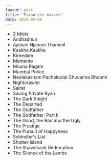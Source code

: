 ```yaml
---
layout: post
title: "Favourite movies"
date: 2019-04-09
---
```


* 3 Idiots
* Andhadhun
* Ayalum Njanum Thammil
* Kaakha Kaakha
* Kireedam
* Memento
* Mouna Ragam
* Mumbai Police
* Neelakasham Pachakadal Chuvanna Bhoomi
* Nightcrawler
* Sairat
* Saving Private Ryan
* The Dark Knight
* The Departed
* The Godfather 
* The Godfather: Part II
* The Good, the Bad and the Ugly
* The Prestige
* The Pursuit of Happyness
* Schindler's List
* Shutter Island
* The Shawshank Redemption
* The Silence of the Lambs
